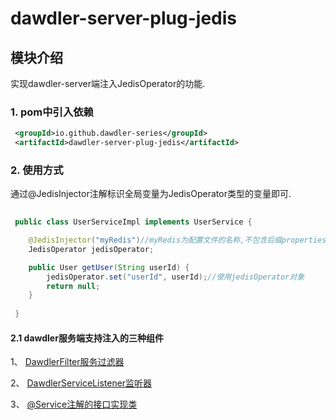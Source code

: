 # dawdler-server-plug-jedis

## 模块介绍

实现dawdler-server端注入JedisOperator的功能.

### 1. pom中引入依赖

```xml
 <groupId>io.github.dawdler-series</groupId>
 <artifactId>dawdler-server-plug-jedis</artifactId>
```

### 2. 使用方式

通过@JedisInjector注解标识全局变量为JedisOperator类型的变量即可.

```java
 
 public class UserServiceImpl implements UserService {

    @JedisInjector("myRedis")//myRedis为配置文件的名称,不包含后缀properties
    JedisOperator jedisOperator;

    public User getUser(String userId) {
        jedisOperator.set("userId", userId);//使用jedisOperator对象
        return null;
    }
 
 }

```

#### 2.1 dawdler服务端支持注入的三种组件

1、 [DawdlerFilter服务过滤器](../../../dawdler-server/README.md#4-dawdler服务过滤器)

2、 [DawdlerServiceListener监听器](../../../dawdler-server/README.md#3-dawdler服务器启动销毁监听器)

3、 [@Service注解的接口实现类](../../../dawdler-service-plug/dawdler-service-core/README.md#2-service说明)
